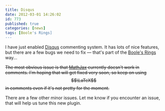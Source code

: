 ```yaml
---
title: Disqus
date: 2012-03-01 14:26:02
id: 773
published: true
categories: [news]
tags: [Boole's Rings]
---
```

I have just enabled [Disqus](http://disqus.com/about/) commenting system. It has lots of nice features, but there are a few bugs we need to fix — that's part of the [Boole's Rings](http://boolesrings.org/) way... 

<del>The most obvious issue is that [MathJax](http://www.mathjax.org/) currently doesn't work in comments. I'm hoping that will get fixed very soon, so keep on using $$\LaTeX$$ in comments even if it's not pretty for the moment.</del>

There are a few other minor issues. Let me know if you encounter an issue, that will help us tune this new plugin.
